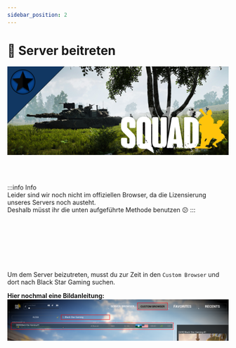 ```yaml
---
sidebar_position: 2
---
```


# 🤝 Server beitreten

![Titelbild](./Announcement.png)
  
<br></br>


:::info Info  
Leider sind wir noch nicht im offiziellen Browser, da die Lizensierung unseres Servers noch austeht.  
Deshalb müsst ihr die unten aufgeführte Methode benutzen 😕
:::

<br></br>
<br></br><br></br>  

Um dem Server beizutreten, musst du zur Zeit in den `Custom Browser` und dort nach Black Star Gaming suchen.  
  
**Hier nochmal eine Bildanleitung:**  
![Titelbild](./howToJoin.png)

